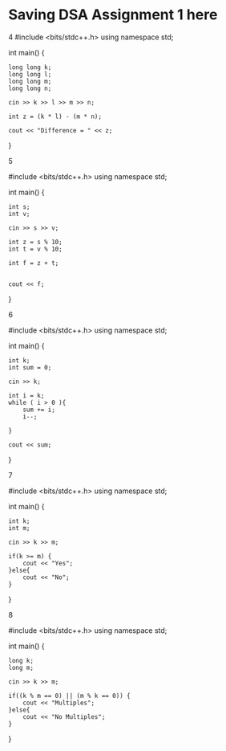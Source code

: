 # Saving DSA Assignment 1 here 

4
#include <bits/stdc++.h>
using namespace std;

int main() {
	
	long long k;
	long long l;
	long long m;
	long long n; 
	
	cin >> k >> l >> m >> n;
	
	int z = (k * l) - (m * n);
	
	cout << "Difference = " << z;
} 

5

#include <bits/stdc++.h>
using namespace std;

int main() {
	
	int s;
	int v;
	
	cin >> s >> v;
	
	int z = s % 10;
	int t = v % 10;
	
	int f = z + t;
	
	
	cout << f;
	
	
} 

6

#include <bits/stdc++.h>
using namespace std;

int main() {
	
	int k;
	int sum = 0;
	
	cin >> k;
	
	int i = k;
	while ( i > 0 ){
	    sum += i;
	    i--;
	   
	}
	
	cout << sum;
	
	
} 

7

#include <bits/stdc++.h>
using namespace std;

int main() {
    
    int k;
    int m;
    
    cin >> k >> m;
    
    if(k >= m) {
        cout << "Yes";
    }else{
        cout << "No";
    }
} 

8

#include <bits/stdc++.h>
using namespace std;

int main() {
    
    long k;
    long m;
    
    cin >> k >> m;
    
    if((k % m == 0) || (m % k == 0)) {
        cout << "Multiples";
    }else{
        cout << "No Multiples";
    }
} 

